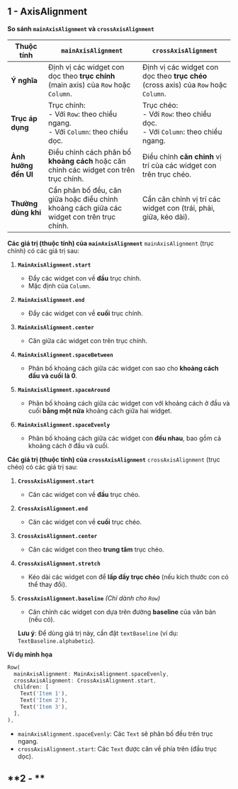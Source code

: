 ## **1 - AxisAlignment**
**So sánh `mainAxisAlignment` và `crossAxisAlignment`**

| Thuộc tính           | **`mainAxisAlignment`**                        | **`crossAxisAlignment`**                  |
|----------------------|-----------------------------------------------|------------------------------------------|
| **Ý nghĩa**          | Định vị các widget con dọc theo **trục chính** (main axis) của `Row` hoặc `Column`. | Định vị các widget con dọc theo **trục chéo** (cross axis) của `Row` hoặc `Column`. |
| **Trục áp dụng**     | Trục chính: <br>- Với `Row`: theo chiều ngang.<br> - Với `Column`: theo chiều dọc. | Trục chéo: <br>- Với `Row`: theo chiều dọc. <br>- Với `Column`: theo chiều ngang. |
| **Ảnh hưởng đến UI** | Điều chỉnh cách phân bổ **khoảng cách** hoặc căn chỉnh các widget con trên trục chính. | Điều chỉnh **căn chỉnh** vị trí của các widget con trên trục chéo. |
| **Thường dùng khi**  | Cần phân bố đều, căn giữa hoặc điều chỉnh khoảng cách giữa các widget con trên trục chính. | Cần căn chỉnh vị trí các widget con (trái, phải, giữa, kéo dài). |

**Các giá trị (thuộc tính) của `mainAxisAlignment`**
`mainAxisAlignment` (trục chính) có các giá trị sau:

1. **`MainAxisAlignment.start`**  
   - Đẩy các widget con về **đầu** trục chính.
   - Mặc định của `Column`.

2. **`MainAxisAlignment.end`**  
   - Đẩy các widget con về **cuối** trục chính.

3. **`MainAxisAlignment.center`**  
   - Căn giữa các widget con trên trục chính.

4. **`MainAxisAlignment.spaceBetween`**  
   - Phân bố khoảng cách giữa các widget con sao cho **khoảng cách đầu và cuối là 0**.

5. **`MainAxisAlignment.spaceAround`**  
   - Phân bố khoảng cách giữa các widget con với khoảng cách ở đầu và cuối **bằng một nửa** khoảng cách giữa hai widget.

6. **`MainAxisAlignment.spaceEvenly`**  
   - Phân bố khoảng cách giữa các widget con **đều nhau**, bao gồm cả khoảng cách ở đầu và cuối.

**Các giá trị (thuộc tính) của `crossAxisAlignment`**
`crossAxisAlignment` (trục chéo) có các giá trị sau:

1. **`CrossAxisAlignment.start`**  
   - Căn các widget con về **đầu** trục chéo.

2. **`CrossAxisAlignment.end`**  
   - Căn các widget con về **cuối** trục chéo.

3. **`CrossAxisAlignment.center`**  
   - Căn các widget con theo **trung tâm** trục chéo.

4. **`CrossAxisAlignment.stretch`**  
   - Kéo dài các widget con để **lấp đầy trục chéo** (nếu kích thước con có thể thay đổi).

5. **`CrossAxisAlignment.baseline`** *(Chỉ dành cho `Row`)*  
   - Căn chỉnh các widget con dựa trên đường **baseline** của văn bản (nếu có).  

   **Lưu ý**: Để dùng giá trị này, cần đặt `textBaseline` (ví dụ: `TextBaseline.alphabetic`).

**Ví dụ minh họa**
```dart
Row(
  mainAxisAlignment: MainAxisAlignment.spaceEvenly,
  crossAxisAlignment: CrossAxisAlignment.start,
  children: [
    Text('Item 1'),
    Text('Item 2'),
    Text('Item 3'),
  ],
),
```

- `mainAxisAlignment.spaceEvenly`: Các `Text` sẽ phân bố đều trên trục ngang.  
- `crossAxisAlignment.start`: Các `Text` được căn về phía trên (đầu trục dọc).

## **2 - **
